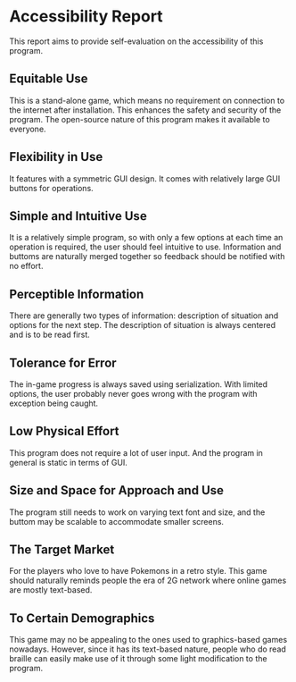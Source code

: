 # Accessibility Report

This report aims to provide self-evaluation on the accessibility of this program.

## Equitable Use

This is a stand-alone game, which means no requirement on connection to the internet after installation. This enhances the safety and security of the program. The open-source nature of this program makes it available to everyone.

## Flexibility in Use

It features with a symmetric GUI design. It comes with relatively large GUI buttons for operations.

## Simple and Intuitive Use

It is a relatively simple program, so with only a few options at each time an operation is required, the user should 
feel intuitive to use. Information and buttoms are naturally merged together so feedback should be
notified with no effort.

## Perceptible Information

There are generally two types of information: description of situation and 
options for the next step. The description of situation is always centered and is to be
read first.

## Tolerance for Error

The in-game progress is always saved using serialization. With limited options, the
user probably never goes wrong with the program with exception being caught.

## Low Physical Effort

This program does not require a lot of user input. And the program in general is static in terms of GUI.

## Size and Space for Approach and Use

The program still needs to work on varying text font and size, and the buttom may be scalable to accommodate smaller
screens.

## The Target Market

For the players who love to have Pokemons in a retro style. This game should naturally reminds people 
the era of 2G network where online games are mostly text-based.

## To Certain Demographics

This game may no be appealing to the ones used to graphics-based games nowadays. However, since it has its text-based
nature, people who do read braille can easily make use of it through some light modification to the program.
